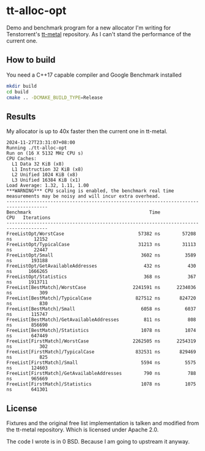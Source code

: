 # tt-alloc-opt

Demo and benchmark program for a new allocator I'm writing for Tenstorrent's [tt-metal](https://github.com/tenstorrent/tt-metal) repository. As I can't stand the performance of the current one.

## How to build

You need a C++17 capable compiler and Google Benchmark installed

```bash
mkdir build
cd build
cmake .. -DCMAKE_BUILD_TYPE=Release
```

## Results

My allocator is up to 40x faster then the current one in tt-metal.

```
2024-11-27T23:31:07+08:00
Running ./tt-alloc-opt
Run on (16 X 5132 MHz CPU s)
CPU Caches:
  L1 Data 32 KiB (x8)
  L1 Instruction 32 KiB (x8)
  L2 Unified 1024 KiB (x8)
  L3 Unified 16384 KiB (x1)
Load Average: 1.32, 1.11, 1.00
***WARNING*** CPU scaling is enabled, the benchmark real time measurements may be noisy and will incur extra overhead.
-------------------------------------------------------------------------------------
Benchmark                                           Time             CPU   Iterations
-------------------------------------------------------------------------------------
FreeListOpt/WorstCase                           57382 ns        57208 ns        12152
FreeListOpt/TypicalCase                         31213 ns        31113 ns        22447
FreeListOpt/Small                                3602 ns         3589 ns       193188
FreeListOpt/GetAvailableAddresses                 432 ns          430 ns      1666265
FreeListOpt/Statistics                            368 ns          367 ns      1913711
FreeList[BestMatch]/WorstCase                 2241591 ns      2234036 ns          309
FreeList[BestMatch]/TypicalCase                827512 ns       824720 ns          830
FreeList[BestMatch]/Small                        6058 ns         6037 ns       115747
FreeList[BestMatch]/GetAvailableAddresses         811 ns          808 ns       856690
FreeList[BestMatch]/Statistics                   1078 ns         1074 ns       647449
FreeList[FirstMatch]/WorstCase                2262505 ns      2254319 ns          302
FreeList[FirstMatch]/TypicalCase               832531 ns       829469 ns          825
FreeList[FirstMatch]/Small                       5594 ns         5575 ns       124603
FreeList[FirstMatch]/GetAvailableAddresses        790 ns          788 ns       965669
FreeList[FirstMatch]/Statistics                  1078 ns         1075 ns       641301
```

## License

Fixtures and the original free list implementation is talken and modified from the tt-metal repository. Which is licensed under Apache 2.0.

The code I wrote is in 0 BSD. Because I am going to upstream it anyway.